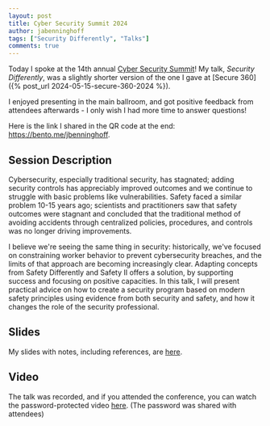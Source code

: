 ```yaml
---
layout: post
title: Cyber Security Summit 2024
author: jabenninghoff
tags: ["Security Differently", "Talks"]
comments: true
---
```

Today I spoke at the 14th annual [Cyber Security Summit](http://cybersecuritysummit.org)! My talk, *Security Differently*, was a slightly shorter version of the one I gave at [Secure 360]({% post_url 2024-05-15-secure-360-2024 %}).

I enjoyed presenting in the main ballroom, and got positive feedback from attendees afterwards - I only wish I had more time to answer questions!

Here is the link I shared in the QR code at the end: <https://bento.me/jbenninghoff>.

## Session Description

Cybersecurity, especially traditional security, has stagnated; adding security controls has appreciably improved outcomes and we continue to struggle with basic problems like vulnerabilities. Safety faced a similar problem 10-15 years ago; scientists and practitioners saw that safety outcomes were stagnant and concluded that the traditional method of avoiding accidents through centralized policies, procedures, and controls was no longer driving improvements.

I believe we're seeing the same thing in security: historically, we've focused on constraining worker behavior to prevent cybersecurity breaches, and the limits of that approach are becoming increasingly clear. Adapting concepts from Safety Differently and Safety II offers a solution, by supporting success and focusing on positive capacities. In this talk, I will present practical advice on how to create a security program based on modern safety principles using evidence from both security and safety, and how it changes the role of the security professional.

## Slides

My slides with notes, including references, are [here](/assets/cybersecurity-summit-2024-security-differently.pdf).

## Video

The talk was recorded, and if you attended the conference, you can watch the password-protected video [here](https://vimeo.com/1029705768). (The password was shared with attendees)
